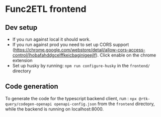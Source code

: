 # Func2ETL frontend

## Dev setup

- If you run against local it should work.
- If you run against prod you need to set up CORS support (https://chrome.google.com/webstore/detail/allow-cors-access-control/lhobafahddgcelffkeicbaginigeejlf). Click enable on the chrome extension
- Set up husky by running: `npm run configure-husky` in the `frontend/` directory

## Code generation

To generate the code for the typescript backend client, run : `npx @rtk-query/codegen-openapi openapi-config.json` from
the `frontend` directory, while the backend is running on localhost:8000.
